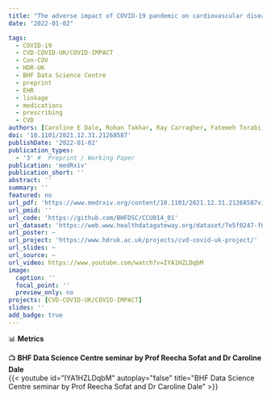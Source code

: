 ```yaml
---
title: "The adverse impact of COVID-19 pandemic on cardiovascular disease prevention and management in England, Scotland and Wales: A population-scale descriptive analysis of trends in medication data"
date: "2022-01-02"

tags:
  - COVID-19
  - CVD-COVID-UK/COVID-IMPACT
  - Con-COV
  - HDR-UK
  - BHF Data Science Centre
  - preprint
  - EHR
  - linkage
  - medications
  - prescribing
  - CVD
authors: [Caroline E Dale, Rohan Takhar, Ray Carragher, Fatemeh Torabi, Michalis Katsoulis, Stephen Duffield, Seamus Kent,  Tanja Mueller, Amanj Kurdi, Stuart McTaggart,  Hoda Abbasizanjani, Sam Hollings, Andrew Scourfield, Ronan Lyons, Rowena Griffiths, Jane Lyons, Gareth Davies, Dan Harris, Alex Handy, Mehrdad Alizadeh Mizani,  Chris Tomlinson, Mark Ashworth,  Spiros Denaxas, Jonathan Sterne, Kate Lovibond, Paul Brown, Ian Bullard, Rouven Priedon, Mamas A Mamas, Ann Slee, Paula Lorgelly, Munir Pirmohamed, Kamlesh Khunti, Naveed Sattar, Andrew Morris, Cathie Sudlow, Ashley Akbari, Marion Bennie, Reecha Sofat]
doi: '10.1101/2021.12.31.21268587'
publishDate: '2022-01-02'
publication_types:
  - '3' #  Preprint / Working Paper
publication: 'medRxiv'
publication_short: ''
abstract: ''
summary: ''
featured: no
url_pdf: 'https://www.medrxiv.org/content/10.1101/2021.12.31.21268587v1.full.pdf'
url_pmid: ''
url_code: 'https://github.com/BHFDSC/CCU014_01'
url_dataset: 'https://web.www.healthdatagateway.org/dataset/7e5f0247-f033-4f98-aed3-3d7422b9dc6d'
url_poster: ~
url_project: 'https://www.hdruk.ac.uk/projects/cvd-covid-uk-project/'
url_slides: ~
url_source: ~
url_video: https://www.youtube.com/watch?v=IYA1HZLDqbM
image:
  caption: ''
  focal_point: ''
  preview_only: no
projects: [CVD-COVID-UK/COVID-IMPACT]
slides: ''
add_badge: true
---
```


📊 **Metrics**
<script type="text/javascript" src="//cdn.plu.mx/widget-details.js"></script>
<a href="https://plu.mx/plum/a/?doi=10.1101/2021.12.31.21268587" class="plumx-details" data-site="plum" data-hide-when-empty="true"></a>

<script type='text/javascript' src='https://d1bxh8uas1mnw7.cloudfront.net/assets/embed.js'></script>
<div data-badge-details="right" data-badge-type="medium-donut" data-doi="10.1101/2021.12.31.21268587" data-hide-no-mentions="true" class="altmetric-embed"></div>

<span class="__dimensions_badge_embed__" data-doi="10.1101/2021.12.31.21268587" data-hide-zero-citations="true" data-legend="always"></span><script async src="https://badge.dimensions.ai/badge.js" charset="utf-8"></script>
  
📺 **BHF Data Science Centre seminar by Prof Reecha Sofat and Dr Caroline Dale**  
{{< youtube id="IYA1HZLDqbM" autoplay="false" title="BHF Data Science Centre seminar by Prof Reecha Sofat and Dr Caroline Dale" >}}